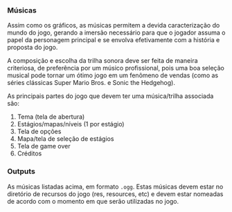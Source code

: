 ### Músicas

Assim como os gráficos, as músicas permitem a devida caracterização do mundo
do jogo, gerando a imersão necessário para que o jogador assuma o papel da
personagem principal e se envolva efetivamente com a história e proposta do
jogo.

A composição e escolha da trilha sonora deve ser feita de maneira criteriosa,
de preferência por um músico profissional, pois uma boa seleção musical pode
tornar um ótimo jogo em um fenômeno de vendas (como as séries clássicas
Super Mario Bros. e Sonic the Hedgehog).

As principais partes do jogo que devem ter uma música/trilha associada são:

1. Tema (tela de abertura)
2. Estágios/mapas/níveis (1 por estágio)
3. Tela de opções
4. Mapa/tela de seleção de estágios
5. Tela de game over
6. Créditos

### Outputs

As músicas listadas acima, em formato `.ogg`. Estas músicas devem estar no
diretório de recursos do jogo (res, resources, etc) e devem estar nomeadas de
acordo com o momento em que serão utilizadas no jogo.
